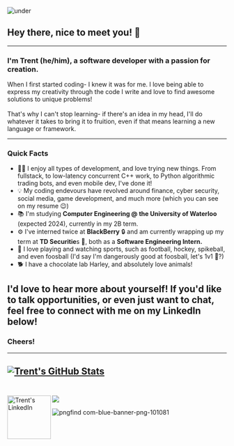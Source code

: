 ![under](https://user-images.githubusercontent.com/53923200/130541929-80ee29e7-4a8e-4cf5-be9e-dd0f8ac27459.png)

## Hey there, nice to meet you! 👋
---
### I'm Trent (he/him), a software developer with a passion for creation.

When I first started coding- I knew it was for me. 
I love being able to express my creativity through the code I write and love to find awesome solutions to unique problems! </br></br>
That's why I can't stop learning- if there's an idea in my head, I'll do whatever it takes to bring it to fruition, even if that means learning a new language or framework. </br>

---

### Quick Facts

* 👨‍💻 I enjoy all types of development, and love trying new things. From fullstack, to low-latency concurrent C++ work, to Python algorithmic trading bots, and even mobile dev, I've done it!
* 💡 My coding endevours have revolved around finance, cyber security, social media, game development, and much more (which you can see on my resume 😉)
* 📚 I'm studying **Computer Engineering @ the University of Waterloo** (expected 2024), currently in my 2B term.
* ⚙️ I've interned twice at **BlackBerry** 🔒 and am currently wrapping up my term at **TD Securitie**s 💸, both as a **Software Engineering Intern.**
* 🏈 I love playing and watching sports, such as football, hockey, spikeball, and even foosball (I'd say I'm dangerously good at foosball, let's 1v1 👀?)
* 🐕 I have a chocolate lab Harley, and absolutely love animals!

I'd love to hear more about yourself! If you'd like to talk opportunities, or even just want to chat, feel free to connect with me on my LinkedIn below!
---
### Cheers!
---
[![Trent's GitHub Stats](https://github-readme-stats.vercel.app/api?username=trentstauff&bg_color=30,e96443,904e95&title_color=fff&text_color=fff)](https://github.com/anuraghazra/github-readme-stats) <br/></br>
---
<a href="https://www.linkedin.com/in/trentstauffer/">
  <img align="left" alt="Trent's LinkedIn" width="100px" src="https://img.shields.io/badge/Linkedin-0A66C2?style=for-the-badge&logo=Linkedin&logoColor=white" />
</a>

![](https://visitor-badge.glitch.me/badge?page_id=trentstauff)

![pngfind com-blue-banner-png-101081](https://user-images.githubusercontent.com/53923200/130541610-096f7aec-c797-41fa-a7c9-edf7db3e4345.png)
